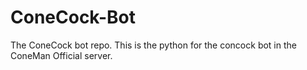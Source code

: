 # ConeCock-Bot
The ConeCock bot repo.
This is the python for the concock bot in the ConeMan Official server.
